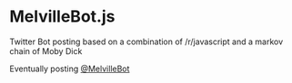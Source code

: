 # MelvilleBot.js
Twitter Bot posting based on a combination of /r/javascript and a markov chain of Moby Dick

Eventually posting [@MelvilleBot](https://twitter.com/melvillebot)
